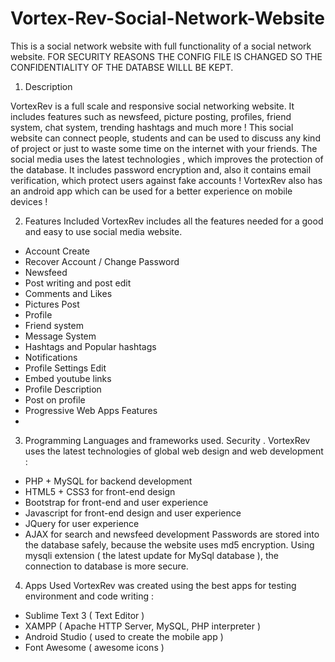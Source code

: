 # Vortex-Rev-Social-Network-Website

This is a social network website with full functionality of a social network website. 
FOR SECURITY REASONS THE CONFIG FILE IS CHANGED SO THE CONFIDENTIALITY OF THE DATABSE WILLL BE KEPT.
1) Description

VortexRev is a full scale and responsive social networking website. It
includes features such as newsfeed, picture posting, profiles, friend
system, chat system, trending hashtags and much more ! This social
website can connect people, students and can be used to discuss any kind
of project or just to waste some time on the internet with your friends.
The social media uses the latest technologies , which improves the
protection of the database. It includes password encryption and, also it
contains email verification, which protect users against fake accounts !
VortexRev also has an android app which can be used for a better
experience on mobile devices !

2) Features Included
VortexRev includes all the features needed for a good and easy to
use social media website.
- Account Create
- Recover Account / Change Password
- Newsfeed
- Post writing and post edit
- Comments and Likes
- Pictures Post
- Profile
- Friend system
- Message System
- Hashtags and Popular hashtags
- Notifications
- Profile Settings Edit
- Embed youtube links
- Profile Description
- Post on profile
- Progressive Web Apps Features
-
3) Programming Languages and frameworks
used. Security .
VortexRev uses the latest technologies of global web design
and web development :
- PHP + MySQL for backend development
- HTML5 + CSS3 for front-end design
- Bootstrap for front-end and user experience
- Javascript for front-end design and user experience
- JQuery for user experience
- AJAX for search and newsfeed development
Passwords are stored into the database safely, because the
website uses md5 encryption. Using mysqli extension ( the latest
update for MySql database ), the connection to database is more
secure.

4) Apps Used
VortexRev was created using the best apps for testing
environment and code writing :
- Sublime Text 3 ( Text Editor )
- XAMPP ( Apache HTTP Server, MySQL, PHP interpreter )
- Android Studio ( used to create the mobile app )
- Font Awesome ( awesome icons )

